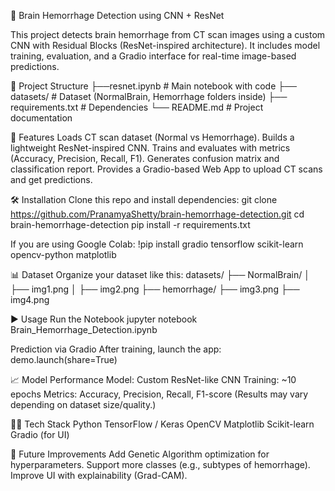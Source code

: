 🧠 Brain Hemorrhage Detection using CNN + ResNet

This project detects brain hemorrhage from CT scan images using a custom CNN with Residual Blocks (ResNet-inspired architecture).
It includes model training, evaluation, and a Gradio interface for real-time image-based predictions.

📂 Project Structure
├──resnet.ipynb                        # Main notebook with code
├── datasets/                          # Dataset (NormalBrain, Hemorrhage folders inside)
├── requirements.txt                   # Dependencies
└── README.md                          # Project documentation

🚀 Features
Loads CT scan dataset (Normal vs Hemorrhage).
Builds a lightweight ResNet-inspired CNN.
Trains and evaluates with metrics (Accuracy, Precision, Recall, F1).
Generates confusion matrix and classification report.
Provides a Gradio-based Web App to upload CT scans and get predictions.

🛠️ Installation
Clone this repo and install dependencies:
git clone https://github.com/PranamyaShetty/brain-hemorrhage-detection.git
cd brain-hemorrhage-detection
pip install -r requirements.txt

If you are using Google Colab:
!pip install gradio tensorflow scikit-learn opencv-python matplotlib

📊 Dataset
Organize your dataset like this:
datasets/
   ├── NormalBrain/
   │      ├── img1.png
   │      ├── img2.png
   ├── hemorrhage/
          ├── img3.png
          ├── img4.png


▶️ Usage
Run the Notebook
jupyter notebook Brain_Hemorrhage_Detection.ipynb

Prediction via Gradio
After training, launch the app:
demo.launch(share=True)

📈 Model Performance
Model: Custom ResNet-like CNN
Training: ~10 epochs
Metrics: Accuracy, Precision, Recall, F1-score
(Results may vary depending on dataset size/quality.)

🧑‍💻 Tech Stack
Python
TensorFlow / Keras
OpenCV
Matplotlib
Scikit-learn
Gradio (for UI)

📌 Future Improvements
Add Genetic Algorithm optimization for hyperparameters.
Support more classes (e.g., subtypes of hemorrhage).
Improve UI with explainability (Grad-CAM).

